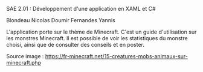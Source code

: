 SAE 2.01 : Développement d'une application en XAML et C#


Blondeau Nicolas
Doumir Fernandes Yannis

L'application porte sur le thème de Minecraft. C'est un guide d'utilisation sur les monstres Minecraft.
Il est possible de voir les statistiques du monstre choisi, ainsi que de consulter des conseils et en poster.

Source image : https://fr-minecraft.net/15-creatures-mobs-animaux-sur-minecraft.php